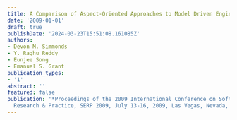 ```yaml
---
title: A Comparison of Aspect-Oriented Approaches to Model Driven Engineering
date: '2009-01-01'
draft: true
publishDate: '2024-03-23T15:51:08.161085Z'
authors:
- Devon M. Simmonds
- Y. Raghu Reddy
- Eunjee Song
- Emanuel S. Grant
publication_types:
- '1'
abstract: ''
featured: false
publication: '*Proceedings of the 2009 International Conference on Software Engineering
  Research & Practice, SERP 2009, July 13-16, 2009, Las Vegas, Nevada, USA, 2 Volumes*'
---
```


